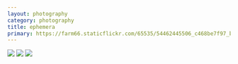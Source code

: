 ```yaml
---
layout: photography
category: photography
title: ephemera
primary: https://farm66.staticflickr.com/65535/54462445506_c468be7f97_b.jpg
---
```


<div class="gallery">
  <div class="row">
    <div class="column">
      <img src="https://farm66.staticflickr.com/65535/54462445506_c468be7f97_b.jpg">
      <img src="https://farm66.staticflickr.com/65535/54068589227_c487f63009_b.jpg">
      <img src="https://farm66.staticflickr.com/65535/54558601814_13f680946c_b.jpg">
    </div>
  </div>
</div>
